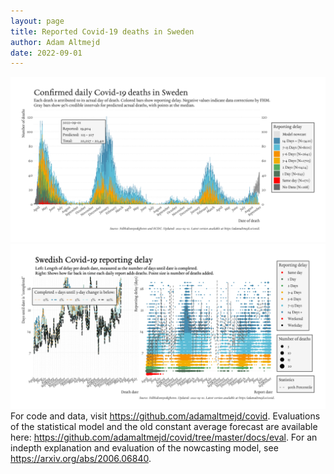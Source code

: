 ```yaml
---
layout: page
title: Reported Covid-19 deaths in Sweden
author: Adam Altmejd
date: 2022-09-01
---
```


![Graph of Swedish Covid-19 deaths with reporting delay.](deaths_lag_sweden_2022-09-01.png "Swedish Covid-19 deaths.")
![Graph of Swedish Covid-19 reporting delay in daily deaths.](lag_trend_sweden_2022-09-01.png "Trend in Swedish Covid-19 mortality reporting delay.")
For code and data, visit <https://github.com/adamaltmejd/covid>.
Evaluations of the statistical model and the old constant average forecast are available here: <https://github.com/adamaltmejd/covid/tree/master/docs/eval>.
For an indepth explanation and evaluation of the nowcasting model, see <https://arxiv.org/abs/2006.06840>.
